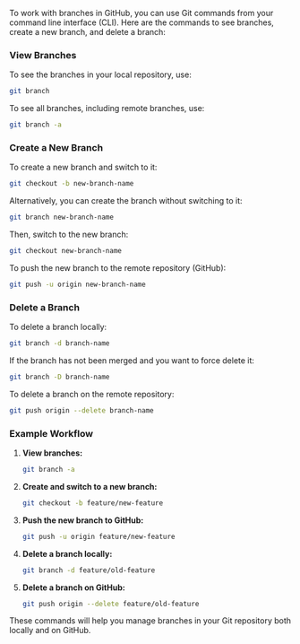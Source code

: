 To work with branches in GitHub, you can use Git commands from your command line interface (CLI). Here are the commands to see branches, create a new branch, and delete a branch:

### View Branches

To see the branches in your local repository, use:

```bash
git branch
```

To see all branches, including remote branches, use:

```bash
git branch -a
```

### Create a New Branch

To create a new branch and switch to it:

```bash
git checkout -b new-branch-name
```

Alternatively, you can create the branch without switching to it:

```bash
git branch new-branch-name
```

Then, switch to the new branch:

```bash
git checkout new-branch-name
```

To push the new branch to the remote repository (GitHub):

```bash
git push -u origin new-branch-name
```

### Delete a Branch

To delete a branch locally:

```bash
git branch -d branch-name
```

If the branch has not been merged and you want to force delete it:

```bash
git branch -D branch-name
```

To delete a branch on the remote repository:

```bash
git push origin --delete branch-name
```

### Example Workflow

1. **View branches:**

   ```bash
   git branch -a
   ```

2. **Create and switch to a new branch:**

   ```bash
   git checkout -b feature/new-feature
   ```

3. **Push the new branch to GitHub:**

   ```bash
   git push -u origin feature/new-feature
   ```

4. **Delete a branch locally:**

   ```bash
   git branch -d feature/old-feature
   ```

5. **Delete a branch on GitHub:**

   ```bash
   git push origin --delete feature/old-feature
   ```

These commands will help you manage branches in your Git repository both locally and on GitHub.